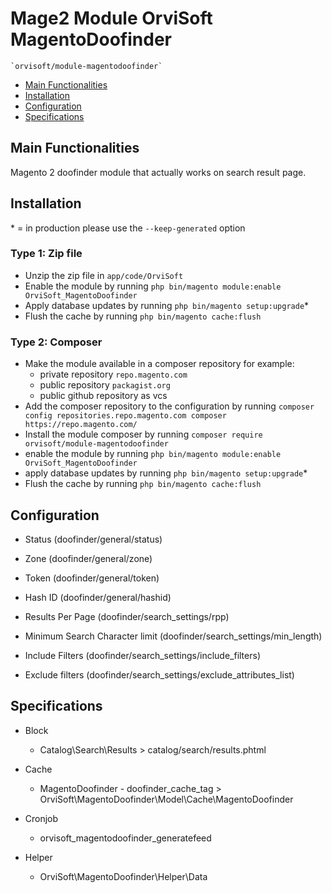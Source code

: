 # Mage2 Module OrviSoft MagentoDoofinder

    `orvisoft/module-magentodoofinder`

 - [Main Functionalities](#mmain-functionalities)
 - [Installation](#installation)
 - [Configuration](#configuration)
 - [Specifications](#specifications)

## Main Functionalities
Magento 2 doofinder module that actually works on search result page.

## Installation
\* = in production please use the `--keep-generated` option

### Type 1: Zip file

 - Unzip the zip file in `app/code/OrviSoft`
 - Enable the module by running `php bin/magento module:enable OrviSoft_MagentoDoofinder`
 - Apply database updates by running `php bin/magento setup:upgrade`\*
 - Flush the cache by running `php bin/magento cache:flush`

### Type 2: Composer

 - Make the module available in a composer repository for example:
    - private repository `repo.magento.com`
    - public repository `packagist.org`
    - public github repository as vcs
 - Add the composer repository to the configuration by running `composer config repositories.repo.magento.com composer https://repo.magento.com/`
 - Install the module composer by running `composer require orvisoft/module-magentodoofinder`
 - enable the module by running `php bin/magento module:enable OrviSoft_MagentoDoofinder`
 - apply database updates by running `php bin/magento setup:upgrade`\*
 - Flush the cache by running `php bin/magento cache:flush`


## Configuration

 - Status (doofinder/general/status)

 - Zone (doofinder/general/zone)

 - Token (doofinder/general/token)

 - Hash ID (doofinder/general/hashid)

 - Results Per Page (doofinder/search_settings/rpp)

 - Minimum Search Character limit (doofinder/search_settings/min_length)

 - Include Filters (doofinder/search_settings/include_filters)

 - Exclude filters (doofinder/search_settings/exclude_attributes_list)


## Specifications

 - Block
	- Catalog\Search\Results > catalog/search/results.phtml

 - Cache
	- MagentoDoofinder - doofinder_cache_tag > OrviSoft\MagentoDoofinder\Model\Cache\MagentoDoofinder

 - Cronjob
	- orvisoft_magentodoofinder_generatefeed

 - Helper
	- OrviSoft\MagentoDoofinder\Helper\Data
	